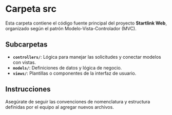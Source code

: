 # Carpeta src

Esta carpeta contiene el código fuente principal del proyecto **Startlink Web**, organizado según el patrón Modelo-Vista-Controlador (MVC).

## Subcarpetas
- **`controllers/`**: Lógica para manejar las solicitudes y conectar modelos con vistas.
- **`models/`**: Definiciones de datos y lógica de negocio.
- **`views/`**: Plantillas o componentes de la interfaz de usuario.

## Instrucciones
Asegúrate de seguir las convenciones de nomenclatura y estructura definidas por el equipo al agregar nuevos archivos.